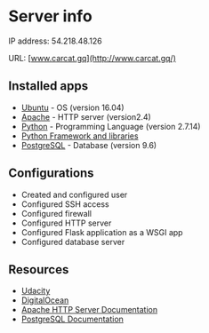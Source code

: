 # Server info

IP address: 54.218.48.126

URL: [www.carcat.gq](http://www.carcat.gq/)

## Installed apps

* [Ubuntu](https://www.ubuntu.com/) - OS (version 16.04)
* [Apache](https://httpd.apache.org/) - HTTP server (version2.4)
* [Python](https://www.python.org/downloads/release/python-2714/) - Programming Language (version 2.7.14)
* [Python Framework and libraries](requirements.txt)
* [PostgreSQL](https://www.postgresql.org/) - Database (version 9.6)

## Configurations

* Created and configured user
* Configured SSH access
* Configured firewall
* Configured HTTP server
* Configured Flask application as a WSGI app
* Configured database server

## Resources

* [Udacity](https://www.udacity.com/)
* [DigitalOcean](https://www.digitalocean.com/)
* [Apache HTTP Server Documentation](https://httpd.apache.org/docs/)
* [PostgreSQL Documentation](https://www.postgresql.org/docs/)